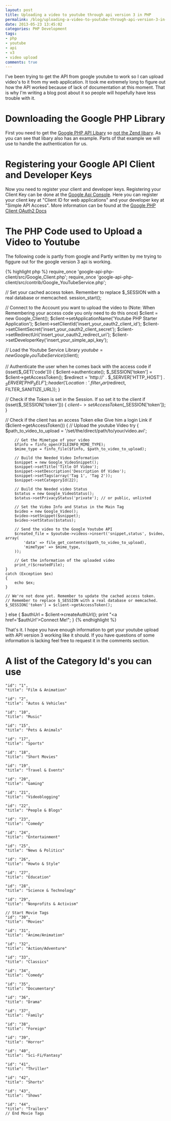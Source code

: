 ```yaml
---
layout: post
title: Uploading a video to youtube through api version 3 in PHP
permalink: /blog/uploading-a-video-to-youtube-through-api-version-3-in-php/
date: 2013-05-23 13:45:02
categories: PHP Development
tags:
- php
- youtube
- api
- v3
- video upload
comments: true
---
```


I've been trying to get the API from google youtube to work so I can upload video's to it from my web application. It took me extremely long to figure out how the API worked because of lack of documentation at this moment. That is why I'm writing a blog post about it so people will hopefully have less trouble with it.

# Downloading the Google PHP Library

First you need to get the <a href="http://code.google.com/p/google-api-php-client/" target="_blank">Google PHP API Libary</a> so <u>not the Zend libary</u>. As you can see that libary also has an example. Parts of that example we will use to handle the authentication for us.

# Registering your Google API Client and Developer Keys

Now you need to register your client and developer keys. Registering your Client Key can be done at the <a href="https://code.google.com/apis/console/?api=youtube" title="Google Api Console" target="_blank">Google Api Console</a>. Here you can register your client key at "Client ID for web applications" and your developer key at "Simple API Access". More information can be found at the <a href="http://code.google.com/p/google-api-php-client/wiki/OAuth2#Web_Application" target="_blank">Google PHP Client OAuth2 Docs</a>

# The PHP Code used to Upload a Video to Youtube

The following code is partly from google and Partly written by me trying to figgure out for the google version 3 api is working.

{% highlight php %}
require_once 'google-api-php-client/src/Google_Client.php';
require_once 'google-api-php-client/src/contrib/Google_YouTubeService.php';

// Set your cached access token. Remember to replace $_SESSION with a real database or memcached.
session_start();

// Connect to the Account you want to upload the video to (Note: When Remembering your access code you only need to do this once)
$client = new Google_Client();
$client->setApplicationName('Youtube PHP Starter Application');
$client->setClientId('insert_your_oauth2_client_id');
$client->setClientSecret('insert_your_oauth2_client_secret');
$client->setRedirectUri('insert_your_oauth2_redirect_uri');
$client->setDeveloperKey('insert_your_simple_api_key');

// Load the Youtube Service Library
$youtube = new Google_YouTubeService($client);

// Authenticate the user when he comes back with the access code
if (isset($_GET['code']))
{
    $client->authenticate();
    $_SESSION['token'] = $client->getAccessToken();
    $redirect = 'http://' . $_SERVER['HTTP_HOST'] . $_SERVER['PHP_SELF'];
    header('Location: ' . filter_var($redirect, FILTER_SANITIZE_URL));
}

// Check if the Token is set in the Session. If so set it to the client
if (isset($_SESSION['token']))
{
    $client->setAccessToken($_SESSION['token']);
}

// Check if the client has an access Token elke Give him a login Link
if ($client->getAccessToken())
{
    // Upload the youtube Video
    try
    {
        $path_to_video_to_upload = '/set/the/direct/path/to/your/video.avi';

        // Get the Mimetype of your video
        $finfo = finfo_open(FILEINFO_MIME_TYPE);
        $mime_type = finfo_file($finfo, $path_to_video_to_upload);

        // Build the Needed Video Information
        $snippet = new Google_VideoSnippet();
        $snippet->setTitle('Title Of Video');
        $snippet->setDescription('Description Of Video');
        $snippet->setTags(array('Tag 1', 'Tag 2'));
        $snippet->setCategoryId(22);

        // Build the Needed video Status
        $status = new Google_VideoStatus();
        $status->setPrivacyStatus('private'); // or public, unlisted

        // Set the Video Info and Status in the Main Tag
        $video = new Google_Video();
        $video->setSnippet($snippet);
        $video->setStatus($status);

        // Send the video to the Google Youtube API
        $created_file = $youtube->videos->insert('snippet,status', $video, array(
            'data' => file_get_contents($path_to_video_to_upload),
            'mimeType' => $mime_type,
        ));

        // Get the information of the uploaded video
        print_r($createdFile);
    }
    catch (Exception $ex)
    {
        echo $ex;
    }

    // We're not done yet. Remember to update the cached access token.
    // Remember to replace $_SESSION with a real database or memcached.
    $_SESSION['token'] = $client->getAccessToken();
}
else
{
    $authUrl = $client->createAuthUrl();
    print "<a href='$authUrl'>Connect Me!</a>";
}
{% endhighlight %}

That's it. I hope you have enough information to get your youtube upload with API version 3 working like it should. If you have questions of some information is lacking feel free to request it in the comments section.

# A list of the Category Id's you can use

    "id": "1",
    "title": "Film & Animation"

    "id": "2",
    "title": "Autos & Vehicles"

    "id": "10",
    "title": "Music"

    "id": "15",
    "title": "Pets & Animals"

    "id": "17",
    "title": "Sports"

    "id": "18",
    "title": "Short Movies"

    "id": "19",
    "title": "Travel & Events"

    "id": "20",
    "title": "Gaming"

    "id": "21",
    "title": "Videoblogging"

    "id": "22",
    "title": "People & Blogs"

    "id": "23",
    "title": "Comedy"

    "id": "24",
    "title": "Entertainment"

    "id": "25",
    "title": "News & Politics"

    "id": "26",
    "title": "Howto & Style"

    "id": "27",
    "title": "Education"

    "id": "28",
    "title": "Science & Technology"

    "id": "29",
    "title": "Nonprofits & Activism"

    // Start Movie Tags
    "id": "30",
    "title": "Movies"

    "id": "31",
    "title": "Anime/Animation"

    "id": "32",
    "title": "Action/Adventure"

    "id": "33",
    "title": "Classics"

    "id": "34",
    "title": "Comedy"

    "id": "35",
    "title": "Documentary"

    "id": "36",
    "title": "Drama"

    "id": "37",
    "title": "Family"

    "id": "38",
    "title": "Foreign"

    "id": "39",
    "title": "Horror"

    "id": "40",
    "title": "Sci-Fi/Fantasy"

    "id": "41",
    "title": "Thriller"

    "id": "42",
    "title": "Shorts"

    "id": "43",
    "title": "Shows"

    "id": "44",
    "title": "Trailers"
    // End Movie Tags

